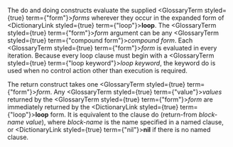  



The do and doing constructs evaluate the supplied <GlossaryTerm styled={true} term={"form"}><i>forms</i></GlossaryTerm> wherever they occur in the expanded form of <DictionaryLink styled={true} term={"loop"}><b>loop</b></DictionaryLink>. The <GlossaryTerm styled={true} term={"form"}><i>form</i></GlossaryTerm> argument can be any <GlossaryTerm styled={true} term={"compound form"}><i>compound form</i></GlossaryTerm>. Each <GlossaryTerm styled={true} term={"form"}><i>form</i></GlossaryTerm> is evaluated in every iteration. Because every loop clause must begin with a <GlossaryTerm styled={true} term={"loop keyword"}><i>loop keyword</i></GlossaryTerm>, the keyword do is used when no control action other than execution is required. 



The return construct takes one <GlossaryTerm styled={true} term={"form"}><i>form</i></GlossaryTerm>. Any <GlossaryTerm styled={true} term={"value"}><i>values</i></GlossaryTerm> returned by the <GlossaryTerm styled={true} term={"form"}><i>form</i></GlossaryTerm> are immediately returned by the <DictionaryLink styled={true} term={"loop"}><b>loop</b></DictionaryLink> form. It is equivalent to the clause do (return-from *block-name value*), where *block-name* is the name specified in a named clause, or <DictionaryLink styled={true} term={"nil"}><b>nil</b></DictionaryLink> if there is no named clause. 







 



 



